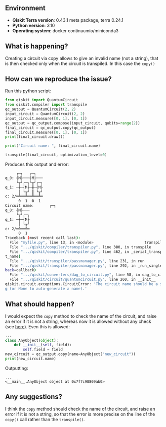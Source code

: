 ## Environment
- **Qiskit Terra version**: 0.43.1 meta package, terra 0.24.1
- **Python version**: 3.10
- **Operating system**: docker continuumio/miniconda3

## What is happening?
Creating a circuit via copy allows to give an invalid name (not a string), that is then checked only when the circuit is transpiled.
In this case the `copy()`

## How can we reproduce the issue?
Run this python script:

```python
from qiskit import QuantumCircuit
from qiskit.compiler import transpile
qc_output = QuantumCircuit(2, 2)
input_circuit = QuantumCircuit(2, 2)
input_circuit.measure([0, 1], [0, 1])
qc_output = qc_output.compose(input_circuit, qubits=range(2))
final_circuit = qc_output.copy(qc_output)
final_circuit.measure([0, 1], [0, 1])
print(final_circuit.draw())

print("Circuit name: ", final_circuit.name)

transpile(final_circuit, optimization_level=0)
```
Produces this output and error:
```bash
     ┌─┐   ┌─┐
q_0: ┤M├───┤M├───
     └╥┘┌─┐└╥┘┌─┐
q_1: ─╫─┤M├─╫─┤M├
      ║ └╥┘ ║ └╥┘
c: 2/═╩══╩══╩══╩═
      0  1  0  1
Circuit name:       ┌─┐
q_0: ┤M├───
     └╥┘┌─┐
q_1: ─╫─┤M├
      ║ └╥┘
c: 2/═╩══╩═
      0  1
Traceback (most recent call last):
  File "myfile.py", line 13, in <module>                       transpile(final_circuit, optimization_level=0)
  File ".../qiskit/compiler/transpiler.py", line 380, in transpile                    _serial_transpile_circuit(
  File ".../qiskit/compiler/transpiler.py", line 462, in _serial_transpile_circuit    result = pass_manager.run(circuit, callback=callback, output_name=outpu
t_name)                                                                      File ".../qiskit/transpiler/passmanager.py", line 537, in run                       return super().run(circuits, output_name, callback)
  File ".../qiskit/transpiler/passmanager.py", line 231, in run                       return self._run_single_circuit(circuits, output_name, callback)
  File ".../qiskit/transpiler/passmanager.py", line 292, in _run_single_circuit       result = running_passmanager.run(circuit, output_name=output_name, call
back=callback)                                                               File ".../qiskit/transpiler/runningpassmanager.py", line 127, in run                circuit = dag_to_circuit(dag, copy_operations=False)
  File ".../qiskit/converters/dag_to_circuit.py", line 58, in dag_to_circuit          circuit = QuantumCircuit(
  File ".../qiskit/circuit/quantumcircuit.py", line 260, in __init__                  raise CircuitError(
qiskit.circuit.exceptions.CircuitError: 'The circuit name should be a strin
g (or None to auto-generate a name).'
```

## What should happen?
I would expect the `copy` method to check the name of the circuit, and raise an error if it is not a string, whereas now it is allowed without any check (see [here](https://github.com/Qiskit/qiskit-terra/blob/802a735ebea547d0d96339c2de4a10f04b0ab8a6/qiskit/circuit/quantumcircuit.py#L2231)).
Even this is allowed:
```python
...
class AnyObject(object):
    def __init__(self, field):
        self.field = field
new_circuit = qc_output.copy(name=AnyObject("new_circuit"))
print(new_circuit.name)
```
Outputting:
```
...
<__main__.AnyObject object at 0x7f7c98809ab0>
```

## Any suggestions?
I think the `copy` method should check the name of the circuit, and raise an error if it is not a string, so that the error is more precise on the line of the `copy()` call rather than the `transpile()`.
